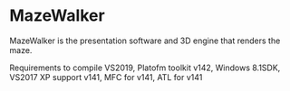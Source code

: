 # MazeWalker
MazeWalker is the presentation software and 3D engine that renders the maze.



Requirements to compile VS2019, Platofm toolkit v142, Windows 8.1SDK, VS2017 XP support v141, MFC for v141, ATL for v141